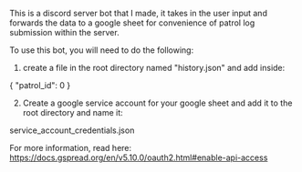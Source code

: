 This is a discord server bot that I made, it takes in the user input and forwards the data to a google sheet for convenience of patrol log submission within the server.

To use this bot, you will need to do the following:

1. create a file in the root directory named "history.json" and add inside:

{ "patrol_id": 0 }

2. Create a google service account for your google sheet and add it to the root directory and name it:

service_account_credentials.json

For more information, read here: https://docs.gspread.org/en/v5.10.0/oauth2.html#enable-api-access
